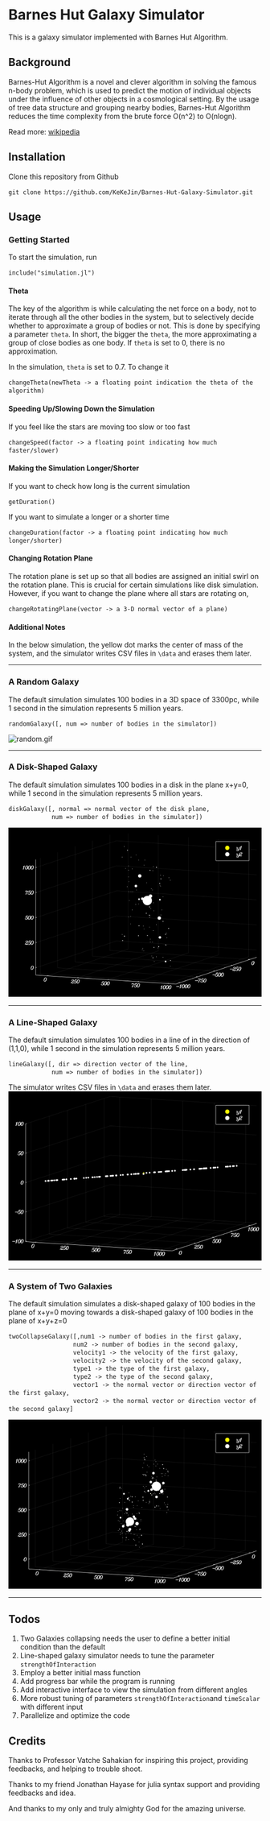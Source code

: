 # Barnes Hut Galaxy Simulator

This is a galaxy simulator implemented with Barnes Hut Algorithm.

## Background
Barnes-Hut Algorithm is a novel and clever algorithm in solving the famous n-body problem, which is used to predict the motion of individual objects under the influence of other objects in a cosmological setting. By the usage of tree data structure and grouping nearby bodies, Barnes-Hut Algorithm reduces the time complexity from the brute force O(n^2) to O(nlogn).

Read more: [wikipedia](https://en.wikipedia.org/wiki/Barnes%E2%80%93Hut_simulation)

## Installation


Clone this repository from Github
```      
git clone https://github.com/KeKeJin/Barnes-Hut-Galaxy-Simulator.git
```

## Usage

### Getting Started
To start the simulation, run
```
include("simulation.jl")
```
#### Theta
The key of the algorithm is while calculating the net force on a body, not to iterate through all the other bodies in the system, but to selectively decide whether to approximate a group of bodies or not. This is done by specifying a parameter `theta`. In short, the bigger the `theta`, the more approximating a group of close bodies as one body. If `theta` is set to 0, there is no approximation.

In the simulation, `theta` is set to 0.7. To change it
```
changeTheta(newTheta -> a floating point indication the theta of the algorithm)
```
#### Speeding Up/Slowing Down the Simulation
If you feel like the stars are moving too slow or too fast
```
changeSpeed(factor -> a floating point indicating how much faster/slower)
```
#### Making the Simulation Longer/Shorter
If you want to check how long is the current simulation
```
getDuration()
```
If you want to simulate a longer or a shorter time
```
changeDuration(factor -> a floating point indicating how much longer/shorter)
```
#### Changing Rotation Plane
The rotation plane is set up so that all bodies are assigned an initial swirl on the rotation plane. This is crucial for certain simulations like disk simulation. However, if you want to change the plane where all stars are rotating on,
```
changeRotatingPlane(vector -> a 3-D normal vector of a plane)
```

#### Additional Notes
In the below simulation, the yellow dot marks the center of mass of the system, and the simulator writes CSV files in ```\data``` and erases them later.

---

### A Random Galaxy
The default simulation simulates 100 bodies in a 3D space of 3300pc, while 1 second in the simulation represents 5 million years.  
```
randomGalaxy([, num => number of bodies in the simulator])
```

![random.gif](exampleSimulation/random.gif)

---

### A Disk-Shaped Galaxy
The default simulation simulates 100 bodies in a disk in the plane x+y=0, while 1 second in the simulation represents 5 million years.
```
diskGalaxy([, normal => normal vector of the disk plane,
            num => number of bodies in the simulator])
```

![disk.gif](exampleSimulation/disk.gif)

---

### A Line-Shaped Galaxy
The default simulation simulates 100 bodies in a line of in the direction of (1,1,0), while 1 second in the simulation represents 5 million years.
```
lineGalaxy([, dir => direction vector of the line,
            num => number of bodies in the simulator])
```
The simulator writes CSV files in ```\data``` and erases them later.
![lineGalaxy.gif](exampleSimulation/lineGalaxy.gif)

---

### A System of Two Galaxies
The default simulation simulates a disk-shaped galaxy of 100 bodies in the plane of x+y=0 moving towards a disk-shaped galaxy of 100 bodies in the plane of x+y+z=0
```
twoCollapseGalaxy([,num1 -> number of bodies in the first galaxy,
                  num2 -> number of bodies in the second galaxy,
                  velocity1 -> the velocity of the first galaxy,
                  velocity2 -> the velocity of the second galaxy,
                  type1 -> the type of the first galaxy,
                  type2 -> the type of the second galaxy,
                  vector1 -> the normal vector or direction vector of the first galaxy,
                  vector2 -> the normal vector or direction vector of the second galaxy]
```
![twoGalaxy.gif](exampleSimulation/twoGalaxy.gif)

---

## Todos
1. Two Galaxies collapsing needs the user to define a better initial condition than the default
2. Line-shaped galaxy simulator needs to tune the parameter `strengthOfInteraction`
3. Employ a better initial mass function
4. Add progress bar while the program is running
5. Add interactive interface to view the simulation from different angles
6. More robust tuning of parameters `strengthOfInteraction`and `timeScalar` with different input
7. Parallelize and optimize the code

## Credits
Thanks to Professor Vatche Sahakian for inspiring this project, providing feedbacks, and helping to trouble shoot.

Thanks to my friend Jonathan Hayase for julia syntax support and providing feedbacks and idea.

And thanks to my only and truly almighty God for the amazing universe.
